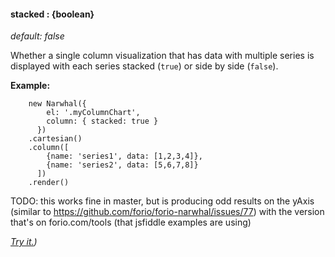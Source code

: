 #### **stacked** : {boolean}

*default: false* 

Whether a single column visualization that has data with multiple series is displayed with each series stacked (`true`) or side by side (`false`).

**Example:**

		new Narwhal({
		    el: '.myColumnChart',
		    column: { stacked: true }
		  })
		.cartesian()
		.column([
		    {name: 'series1', data: [1,2,3,4]}, 
		    {name: 'series2', data: [5,6,7,8]}
		  ])
		.render()

TODO: this works fine in master, but is producing odd results on the yAxis (similar to https://github.com/forio/forio-narwhal/issues/77) with the version that's on forio.com/tools (that jsfiddle examples are using)

*[Try it.](http://jsfiddle.net/forio/7XAC5/))*




